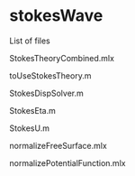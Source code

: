 # stokesWave
List of files 

StokesTheoryCombined.mlx 

toUseStokesTheory.m 

StokesDispSolver.m 

StokesEta.m 

StokesU.m 

normalizeFreeSurface.mlx

normalizePotentialFunction.mlx
